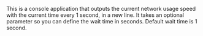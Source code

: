 This is a console application that outputs the current network usage speed with the current time every 1 second, in a new line. It takes an optional parameter so you can define the wait time in seconds. Default wait time is 1 second.